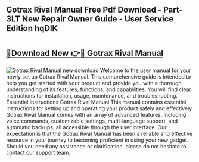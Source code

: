 ## Gotrax Rival Manual Free Pdf Download - Part-3LT New Repair Owner Guide - User Service Edition hqDIK

# <h2><a href="http://bc38992.oget.top/?id=Gotrax+Rival+Manual">🔗Download New 👉🔴 Gotrax Rival Manual</a></h2>

[![Gotrax Rival Manual new download](https://i.imgur.com/5g1atiW.png)](http://bc38992.oget.top/?id=Gotrax+Rival+Manual)
Welcome to the user manual for your newly set up Gotrax Rival Manual. This comprehensive guide is intended to help you get started with your product and provide you with a thorough understanding of its features, functions, and capabilities. You will find clear instructions for installation, usage, maintenance, and troubleshooting. Essential Instructions Gotrax Rival Manual This manual contains essential instructions for setting up and operating your product safely and effectively. Gotrax Rival Manual comes with an array of advanced features, including voice commands, customizable settings, multi-language support, and automatic backups, all accessible through the user interface. Our expectation is that the Gotrax Rival Manual has been a reliable and effective resource in your journey to becoming proficient in using your new gadget. Should you need any assistance or clarification, please do not hesitate to contact our support team.

